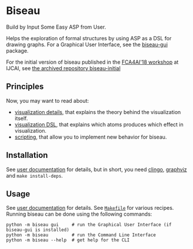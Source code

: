 # Biseau
Build by Input Some Easy ASP from User.

Helps the exploration of formal structures by using ASP as a DSL for drawing graphs.
For a Graphical User Interface, see the [biseau-gui](https://gitlab.inria.fr/lbourneu/biseau-gui) package.

For the initial version of biseau published in the
[FCA4AI'18 workshop](https://fca4ai.hse.ru/2018) at IJCAI,
see [the archived repository biseau-initial](https://gitlab.inria.fr/lbourneu/biseau-initial)


## Principles

Now, you may want to read about:

- [visualization details](doc/user-doc.mkd#visualization-principles), that explains the theory behind the visualization itself.
- [visualization DSL](doc/user-doc.mkd#asp-to-dot), that explains which atoms produces which effect in visualization.
- [scripting](doc/user-doc.mkd#scripting), that allow you to implement new behavior for biseau.



## Installation
See [user documentation](doc/user-doc.mkd#installation) for details,
but in short, you need [clingo](https://potassco.org/clingo/),
[graphviz](http://graphviz.org/) and `make install-deps`.


## Usage
See [user documentation](doc/user-doc.mkd#basic-usage) for details.
See [`Makefile`](Makefile) for various recipes.
Running biseau can be done using the following commands:

    python -m biseau gui     # run the Graphical User Interface (if biseau-gui is installed)
    python -m biseau         # run the Command Line Interface
    python -m biseau --help  # get help for the CLI
